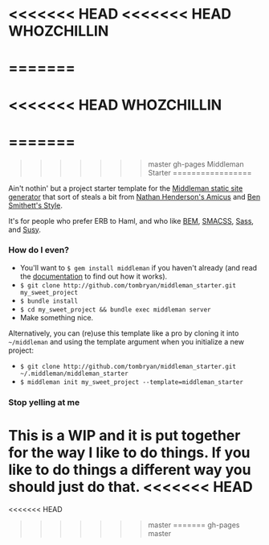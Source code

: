 <<<<<<< HEAD
<<<<<<< HEAD
WHOZCHILLIN
=================
=======
=======
<<<<<<< HEAD
WHOZCHILLIN
=================
=======
=======
>>>>>>> master
>>>>>>> gh-pages
Middleman Starter
=================

Ain't nothin' but a project starter template for the [Middleman static site generator](http://middlemanapp.com/) that sort of steals a bit from [Nathan Henderson's Amicus](https://github.com/nathos/amicus) and [Ben Smithett's Style](https://github.com/bensmithett/style).

It's for people who prefer ERB to Haml, and who like [BEM](http://bem.info/), [SMACSS](http://smacss.com/), [Sass](http://sass-lang.com/), and [Susy](http://susy.oddbird.net/).

### How do I even?
- You'll want to `$ gem install middleman` if you haven't already (and read the [documentation](http://middlemanapp.com/getting-started/) to find out how it works).
- `$ git clone http://github.com/tombryan/middleman_starter.git my_sweet_project`
- `$ bundle install`
- `$ cd my_sweet_project && bundle exec middleman server`
- Make something nice.

Alternatively, you can (re)use this template like a pro by cloning it into `~/middleman` and using the template argument when you initialize a new project:

- `$ git clone http://github.com/tombryan/middleman_starter.git ~/.middleman/middleman_starter`
- `$ middleman init my_sweet_project --template=middleman_starter`

### Stop yelling at me
This is a WIP and it is put together for the way I like to do things. If you like to do things a different way you should just do that.
<<<<<<< HEAD
=======
<<<<<<< HEAD
>>>>>>> master
=======
>>>>>>> gh-pages
>>>>>>> master
